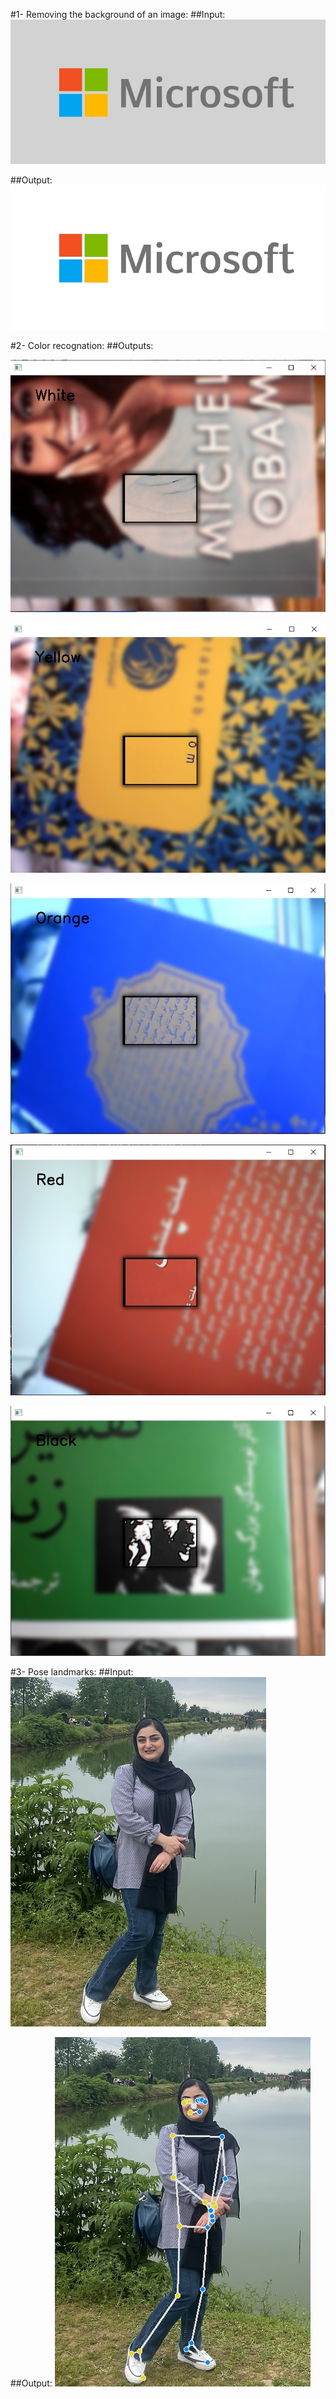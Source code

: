 #1- Removing the background of an image:
##Input:
![bgr_logo](Input/microsoft_logo.jpg)

##Output:
![png_logo](Output/microsoft_logo.png)

#2- Color recognation:
##Outputs:

![white](Output/white.jpg)

![yellow](Output/yellow.jpg)

![orange](Output/orange.jpg)

![red](Output/red.jpg)

![black](Output/black.jpg)

#3- Pose landmarks:
##Input:
![my_pic](Input/my_pic.jpg)

##Output:
![landmarks_on_my_pic](Output/landmarks_on_my_pic.jpg)
